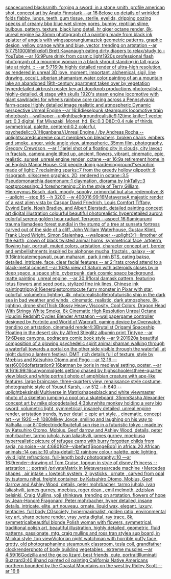 [space](https://www.ebank.nz/aiartgenerator?category=space)[cursed blacksmith, forging a sword, in a stone smith, profile american shot, concept art by Anato Finnstark --ar 16:8](https://www.ebank.nz/aiartgenerator?category=cursed%2520blacksmith%2C%2520forging%2520a%2520sword%2C%2520in%2520a%2520stone%2520smith%2C%2520profile%2520american%2520shot%2C%2520concept%2520art%2520by%2520Anato%2520Finnstark%2520--ar%252016%3A8)[close up details of wrinkled folds flabby, lungs, teeth, gum tissue, sterile, eyelids, dripping oozing specks of creamy bbq blue wet slimey pores, bumpy, reptilian slime, bulbous, pattern, texture, black lung detail, hr giger octane render, 8k, unreal engine 5](https://www.ebank.nz/aiartgenerator?category=close%2520up%2520details%2520of%2520wrinkled%2520folds%2520flabby%2C%2520lungs%2C%2520teeth%2C%2520gum%2520tissue%2C%2520sterile%2C%2520eyelids%2C%2520dripping%2520oozing%2520specks%2520of%2520creamy%2520bbq%2520blue%2520wet%2520slimey%2520pores%2C%2520bumpy%2C%2520reptilian%2520slime%2C%2520bulbous%2C%2520pattern%2C%2520texture%2C%2520black%2520lung%2520detail%2C%2520hr%2520giger%2520octane%2520render%2C%25208k%2C%2520unreal%2520engine%25205)[a 35mm photograph of a painting made from black ink splatter of angels with wings](https://www.ebank.nz/aiartgenerator?category=a%252035mm%2520photograph%2520of%2520a%2520painting%2520made%2520from%2520black%2520ink%2520splatter%2520of%2520angels%2520with%2520wings)[sporangium](https://www.ebank.nz/aiartgenerator?category=sporangium)[aztek geometric patterns, graphic design, yellow orange white and blue, vector, trending on artstation --ar 5:7](https://www.ebank.nz/aiartgenerator?category=aztek%2520geometric%2520patterns%2C%2520graphic%2520design%2C%2520yellow%2520orange%2520white%2520and%2520blue%2C%2520vector%2C%2520trending%2520on%2520artstation%2520--ar%25205%3A7)[.75](https://www.ebank.nz/aiartgenerator?category=.75)[1000](https://www.ebank.nz/aiartgenerator?category=1000)[lifelike](https://www.ebank.nz/aiartgenerator?category=lifelike)[lofi Brett Kavanaugh eating dirty diapers to relax/study to - YouTube --ar 16:9](https://www.ebank.nz/aiartgenerator?category=lofi%2520Brett%2520Kavanaugh%2520eating%2520dirty%2520diapers%2520to%2520relax/study%2520to%2520-%2520YouTube%2520--ar%252016%3A9)[Pure drink from cosmic light](https://www.ebank.nz/aiartgenerator?category=Pure%2520drink%2520from%2520cosmic%2520light)[1920s professional flash photograph of a mourning woman in a black shroud standing in tall grass late at night. :: --ar 5:7](https://www.ebank.nz/aiartgenerator?category=1920s%2520professional%2520flash%2520photograph%2520of%2520a%2520mourning%2520woman%2520in%2520a%2520black%2520shroud%2520standing%2520in%2520tall%2520grass%2520late%2520at%2520night.%2520%3A%3A%2520--ar%25205%3A7)[16:9](https://www.ebank.nz/aiartgenerator?category=16%3A9)[a highly detailed render of ultra-high resolution, as rendered in unreal 3D love, moment, important, alchemical, sigil, line drawing, occult, siberian shamanism water color painting of an a mountain lake an abandoned 19th-century apartment taken over by vegetation hyperdetailed airbrush poster key art doorknob productions photorealistic, highly-detailed, dj stage with skulls 1920's steam engine locomotive with giant sawblades for wheels rainbow core racing across a Pennsylvania farm-scape Highly detailed image realistic and atmospheric Dynamic perspective Unreal Engine --ar 16:8](https://www.ebank.nz/aiartgenerator?category=a%2520highly%2520detailed%2520render%2520of%2520ultra-high%2520resolution%2C%2520as%2520rendered%2520in%2520unreal%25203D%2520love%2C%2520moment%2C%2520important%2C%2520alchemical%2C%2520sigil%2C%2520line%2520drawing%2C%2520occult%2C%2520siberian%2520shamanism%2520water%2520color%2520painting%2520of%2520an%2520a%2520mountain%2520lake%2520an%2520abandoned%252019th-century%2520apartment%2520taken%2520over%2520by%2520vegetation%2520hyperdetailed%2520airbrush%2520poster%2520key%2520art%2520doorknob%2520productions%2520photorealistic%2C%2520highly-detailed%2C%2520dj%2520stage%2520with%2520skulls%25201920%27s%2520steam%2520engine%2520locomotive%2520with%2520giant%2520sawblades%2520for%2520wheels%2520rainbow%2520core%2520racing%2520across%2520a%2520Pennsylvania%2520farm-scape%2520Highly%2520detailed%2520image%2520realistic%2520and%2520atmospheric%2520Dynamic%2520perspective%2520Unreal%2520Engine%2520--ar%252016%3A8)[](https://www.ebank.nz/aiartgenerator?category=)[dieselpunk steampunk locomotive train photobash --wallpaper](https://www.ebank.nz/aiartgenerator?category=dieselpunk%2520steampunk%2520locomotive%2520train%2520photobash%2520--wallpaper)[--uplight](https://www.ebank.nz/aiartgenerator?category=--uplight)[background](https://www.ebank.nz/aiartgenerator?category=background)[realistic](https://www.ebank.nz/aiartgenerator?category=realistic)[9:12](https://www.ebank.nz/aiartgenerator?category=9%3A12)[time knife::1 vector art::0.3 digital, flat Miyazaki, Monet, hd, 8k::0.3 D&D::0.4 rule of thirds, symmetrical, palette, centered:0.2 colorful, psychedelic::0.1](https://www.ebank.nz/aiartgenerator?category=time%2520knife%3A%3A1%2520vector%2520art%3A%3A0.3%2520digital%2C%2520flat%2520Miyazaki%2C%2520Monet%2C%2520hd%2C%25208k%3A%3A0.3%2520D%26D%3A%3A0.4%2520rule%2520of%2520thirds%2C%2520symmetrical%2C%2520palette%2C%2520centered%3A0.2%2520colorful%2C%2520psychedelic%3A%3A0.1)[Higanbana//Unreal Engine / /by Andreas Rocha --uplight](https://www.ebank.nz/aiartgenerator?category=Higanbana//Unreal%2520Engine%2520/%2520/by%2520Andreas%2520Rocha%2520--uplight)[scared](https://www.ebank.nz/aiartgenerator?category=scared)[supreme court members on bleachers, broken chairs, embers and smoke, anger, wide angle view, atmospheric, 35mm film, photography, Gregory Crewdson, —ar 1:1](https://www.ebank.nz/aiartgenerator?category=supreme%2520court%2520members%2520on%2520bleachers%2C%2520broken%2520chairs%2C%2520embers%2520and%2520smoke%2C%2520anger%2C%2520wide%2520angle%2520view%2C%2520atmospheric%2C%252035mm%2520film%2C%2520photography%2C%2520Gregory%2520Crewdson%2C%2520%E2%80%94ar%25201%3A1)[ariel shot of a floating city in clouds, city layout in fractals, camera angle tilted up, ancient, flowers, vibrant, cinematic, epic, realistic, sunset, unreal engine render, octane --ar 16:9](https://www.ebank.nz/aiartgenerator?category=ariel%2520shot%2520of%2520a%2520floating%2520city%2520in%2520clouds%2C%2520city%2520layout%2520in%2520fractals%2C%2520camera%2520angle%2520tilted%2520up%2C%2520ancient%2C%2520flowers%2C%2520vibrant%2C%2520cinematic%2C%2520epic%2C%2520realistic%2C%2520sunset%2C%2520unreal%2520engine%2520render%2C%2520octane%2520--ar%252016%3A9)[a retirement home in an English Manor House. Old people doing gardening](https://www.ebank.nz/aiartgenerator?category=a%2520retirement%2520home%2520in%2520an%2520English%2520Manor%2520House.%2520Old%2520people%2520doing%2520gardening)[ground"](https://www.ebank.nz/aiartgenerator?category=ground%22)[seraphim made of light::7 reclaiming sparks::7 from the greedy hollow qlippoth::8 risograph, silkscreen graphics, 2D, rendered in octane::3.5 Pseudomonarchia daemonum::1 claymation, diorama by InkTally::3 postprocessing::3 foreshortening::2 in the style of Terry Gilliam, Hieronymus Bosch, dark, moody, spooky, primordial but also redemptive::8 --uplight --stop 85 --h 3200 --w 4000](https://www.ebank.nz/aiartgenerator?category=seraphim%2520made%2520of%2520light%3A%3A7%2520reclaiming%2520sparks%3A%3A7%2520from%2520the%2520greedy%2520hollow%2520qlippoth%3A%3A8%2520risograph%2C%2520silkscreen%2520graphics%2C%25202D%2C%2520rendered%2520in%2520octane%3A%3A3.5%2520Pseudomonarchia%2520daemonum%3A%3A1%2520claymation%2C%2520diorama%2520by%2520InkTally%3A%3A3%2520postprocessing%3A%3A3%2520foreshortening%3A%3A2%2520in%2520the%2520style%2520of%2520Terry%2520Gilliam%2C%2520Hieronymus%2520Bosch%2C%2520dark%2C%2520moody%2C%2520spooky%2C%2520primordial%2520but%2520also%2520redemptive%3A%3A8%2520--uplight%2520--stop%252085%2520--h%25203200%2520--w%25204000)[16:9](https://www.ebank.nz/aiartgenerator?category=16%3A9)[9:16](https://www.ebank.nz/aiartgenerator?category=9%3A16)[Metaverse](https://www.ebank.nz/aiartgenerator?category=Metaverse)[A majestic render of a vast alien vista by Caspar David Friedrich, Louis Comfort Tiffany, Eyvind Earle, Noah Bradley, and Albert Bierstadt, detailed painting concept art digital illustration colourful beautiful photorealistic hyperdetailed aurora colorful serene golden hour radiant Terragen --aspect 16:9](https://www.ebank.nz/aiartgenerator?category=A%2520majestic%2520render%2520of%2520a%2520vast%2520alien%2520vista%2520by%2520Caspar%2520David%2520Friedrich%2C%2520Louis%2520Comfort%2520Tiffany%2C%2520Eyvind%2520Earle%2C%2520Noah%2520Bradley%2C%2520and%2520Albert%2520Bierstadt%2C%2520detailed%2520painting%2520concept%2520art%2520digital%2520illustration%2520colourful%2520beautiful%2520photorealistic%2520hyperdetailed%2520aurora%2520colorful%2520serene%2520golden%2520hour%2520radiant%2520Terragen%2520--aspect%252016%3A9)[amigurumi trauma llama](https://www.ebank.nz/aiartgenerator?category=amigurumi%2520trauma%2520llama)[deep forest sundial in the stump of a tree at sunset](https://www.ebank.nz/aiartgenerator?category=deep%2520forest%2520sundial%2520in%2520the%2520stump%2520of%2520a%2520tree%2520at%2520sunset)[a fortress carved out of the side of a cliff, John William Waterhouse, Gustav Klimt, Frank Lloyd Wright, Simon Stalenhag, --wallpaper --uplight](https://www.ebank.nz/aiartgenerator?category=a%2520fortress%2520carved%2520out%2520of%2520the%2520side%2520of%2520a%2520cliff%2C%2520John%2520William%2520Waterhouse%2C%2520Gustav%2520Klimt%2C%2520Frank%2520Lloyd%2520Wright%2C%2520Simon%2520Stalenhag%2C%2520--wallpaper%2520--uplight)[3:1](https://www.ebank.nz/aiartgenerator?category=3%3A1)[--ll](https://www.ebank.nz/aiartgenerator?category=--ll)[mother of the earth, crown of black twisted animal horns, symmetrical face, artgerm, flowing hair, portrait, muted colors, artstation, character concept art, border and embellishments inspiried by alphonse mucha, fractals , galaxy --ar 9:16](https://www.ebank.nz/aiartgenerator?category=mother%2520of%2520the%2520earth%2C%2520crown%2520of%2520black%2520twisted%2520animal%2520horns%2C%2520symmetrical%2520face%2C%2520artgerm%2C%2520flowing%2520hair%2C%2520portrait%2C%2520muted%2520colors%2C%2520artstation%2C%2520character%2520concept%2520art%2C%2520border%2520and%2520embellishments%2520inspiried%2520by%2520alphonse%2520mucha%2C%2520fractals%2520%2C%2520galaxy%2520--ar%25209%3A16)[intricate](https://www.ebank.nz/aiartgenerator?category=intricate)[megawati, puan maharani, park ji min BTS, eating bakso, detailed, intricate, face, clear facial features -- ar 2:1](https://www.ebank.nz/aiartgenerator?category=megawati%2C%2520puan%2520maharani%2C%2520park%2520ji%2520min%2520BTS%2C%2520eating%2520bakso%2C%2520detailed%2C%2520intricate%2C%2520face%2C%2520clear%2520facial%2520features%2520--%2520ar%25202%3A1)[rats crowd attend to a black-metal concert --ar 16:9](https://www.ebank.nz/aiartgenerator?category=rats%2520crowd%2520attend%2520to%2520a%2520black-metal%2520concert%2520--ar%252016%3A9)[a view of Saturn with asteroids closes by in deep space, a space ship, cyberpunk, dark cosmic space background, matte painting, unreal engine, --ar 30:9](https://www.ebank.nz/aiartgenerator?category=a%2520view%2520of%2520Saturn%2520with%2520asteroids%2520closes%2520by%2520in%2520deep%2520space%2C%2520a%2520space%2520ship%2C%2520cyberpunk%2C%2520dark%2520cosmic%2520space%2520background%2C%2520matte%2520painting%2C%2520unreal%2520engine%2C%2520--ar%252030%3A9)[floral damask pattern, featuring lotus flowers and seed pods, stylized fine ink lines, Chinese ink painting](https://www.ebank.nz/aiartgenerator?category=floral%2520damask%2520pattern%2C%2520featuring%2520lotus%2520flowers%2520and%2520seed%2520pods%2C%2520stylized%2520fine%2520ink%2520lines%2C%2520Chinese%2520ink%2520painting)[trippy](https://www.ebank.nz/aiartgenerator?category=trippy)[9:16](https://www.ebank.nz/aiartgenerator?category=9%3A16)[energies](https://www.ebank.nz/aiartgenerator?category=energies)[toronto](https://www.ebank.nz/aiartgenerator?category=toronto)[cute furry monster in Pixar with star, colorful, volumetric lighting, 4k, photorealistic](https://www.ebank.nz/aiartgenerator?category=cute%2520furry%2520monster%2520in%2520Pixar%2520with%2520star%2C%2520colorful%2C%2520volumetric%2520lighting%2C%25204k%2C%2520photorealistic)[Retrofuturistic ship in the dark sea in bad weather and winds , cinematic, realistic, dark atmosphere, 8k, lighting, drone shot](https://www.ebank.nz/aiartgenerator?category=Retrofuturistic%2520ship%2520in%2520the%2520dark%2520sea%2520in%2520bad%2520weather%2520and%2520winds%2520%2C%2520cinematic%2C%2520realistic%2C%2520dark%2520atmosphere%2C%25208k%2C%2520lighting%2C%2520drone%2520shot)[Thick Glossy Heavy Viscosity, Cool Colors, Dragon Head With Stringy White Smoke, 8k Cinematic High Resolution Unreal Octane Houdini Redshift Cycles Blender Artstation --wallpaper](https://www.ebank.nz/aiartgenerator?category=Thick%2520Glossy%2520Heavy%2520Viscosity%2C%2520Cool%2520Colors%2C%2520Dragon%2520Head%2520With%2520Stringy%2520White%2520Smoke%2C%25208k%2520Cinematic%2520High%2520Resolution%2520Unreal%2520Octane%2520Houdini%2520Redshift%2520Cycles%2520Blender%2520Artstation%2520--wallpaper)[game controller designed by Fortnite and World of Warcraft, gaming device by Overwatch, trending on artstation, cinema4d render](https://www.ebank.nz/aiartgenerator?category=game%2520controller%2520designed%2520by%2520Fortnite%2520and%2520World%2520of%2520Warcraft%2C%2520gaming%2520device%2520by%2520Overwatch%2C%2520trending%2520on%2520artstation%2C%2520cinema4d%2520render)[4:3](https://www.ebank.nz/aiartgenerator?category=4%3A3)[Brutalist Origami Spaceship Floating in the desert sky by Alfred Stieglitz albumin print Tintype --ar 19:6](https://www.ebank.nz/aiartgenerator?category=Brutalist%2520Origami%2520Spaceship%2520Floating%2520in%2520the%2520desert%2520sky%2520by%2520Alfred%2520Stieglitz%2520albumin%2520print%2520Tintype%2520--ar%252019%3A6)[Deep canyons, podracers comic book style --ar 9:20](https://www.ebank.nz/aiartgenerator?category=Deep%2520canyons%2C%2520podracers%2520comic%2520book%2520style%2520--ar%25209%3A20)[1920](https://www.ebank.nz/aiartgenerator?category=1920)[a beautiful composition of a glowing psychedelic spirit animal shaman walking through a waterfall towards a portal on the other side visible through the waterfall, at night during a lantern festival, DMT,  rich details full of texture, style by Mœbius and Katsuhiro Otomo and Pogo —ar 12:16 —test](https://www.ebank.nz/aiartgenerator?category=a%2520beautiful%2520composition%2520of%2520a%2520glowing%2520psychedelic%2520spirit%2520animal%2520shaman%2520walking%2520through%2520a%2520waterfall%2520towards%2520a%2520portal%2520on%2520the%2520other%2520side%2520visible%2520through%2520the%2520waterfall%2C%2520at%2520night%2520during%2520a%2520lantern%2520festival%2C%2520DMT%2C%2520%2520rich%2520details%2520full%2520of%2520texture%2C%2520style%2520by%2520M%C5%93bius%2520and%2520Katsuhiro%2520Otomo%2520and%2520Pogo%2520%E2%80%94ar%252012%3A16%2520%E2%80%94test)[6000](https://www.ebank.nz/aiartgenerator?category=6000)[dof](https://www.ebank.nz/aiartgenerator?category=dof)[artstation](https://www.ebank.nz/aiartgenerator?category=artstation)[9:16](https://www.ebank.nz/aiartgenerator?category=9%3A16)[batman by boris in medieval setting, poster, --ar 9:16](https://www.ebank.nz/aiartgenerator?category=batman%2520by%2520boris%2520in%2520medieval%2520setting%2C%2520poster%2C%2520--ar%25209%3A16)[16:9](https://www.ebank.nz/aiartgenerator?category=16%3A9)[9:16](https://www.ebank.nz/aiartgenerator?category=9%3A16)[canyon](https://www.ebank.nz/aiartgenerator?category=canyon)[midgets getting chased by highschoolers](https://www.ebank.nz/aiartgenerator?category=midgets%2520getting%2520chased%2520by%2520highschoolers)[three-quarter view black and white portrait photo of amphibian creature with ape-like features, large braincase, three-quarters view, renaissance style costume, photographic style of Yousuf Karsh, --w 512 --h 640 --uplight](https://www.ebank.nz/aiartgenerator?category=three-quarter%2520view%2520black%2520and%2520white%2520portrait%2520photo%2520of%2520amphibian%2520creature%2520with%2520ape-like%2520features%2C%2520large%2520braincase%2C%2520three-quarters%2520view%2C%2520renaissance%2520style%2520costume%2C%2520photographic%2520style%2520of%2520Yousuf%2520Karsh%2C%2520--w%2520512%2520--h%2520640%2520--uplight)[beksinski](https://www.ebank.nz/aiartgenerator?category=beksinski)[Multiverse in Matrix](https://www.ebank.nz/aiartgenerator?category=Multiverse%2520in%2520Matrix)[shapes](https://www.ebank.nz/aiartgenerator?category=shapes)[black and white viewmaster photo of a skeleton jumping a pool on a skateboard, 35mm](https://www.ebank.nz/aiartgenerator?category=black%2520and%2520white%2520viewmaster%2520photo%2520of%2520a%2520skeleton%2520jumping%2520a%2520pool%2520on%2520a%2520skateboard%2C%252035mm)[Sasha Alexander concept art by mike ploog](https://www.ebank.nz/aiartgenerator?category=Sasha%2520Alexander%2520concept%2520art%2520by%2520mike%2520ploog)[detailed,](https://www.ebank.nz/aiartgenerator?category=detailed%2C)[4:3](https://www.ebank.nz/aiartgenerator?category=4%3A3)[blur](https://www.ebank.nz/aiartgenerator?category=blur)[white monkey holding a very big sword, volumetric light, symmetrical, insanely detailed, unreal engine render, artstation trends, hyper detail :: epic art style. , cinematic, concept art --w 1920 --h 1080](https://www.ebank.nz/aiartgenerator?category=white%2520monkey%2520holding%2520a%2520very%2520big%2520sword%2C%2520volumetric%2520light%2C%2520symmetrical%2C%2520insanely%2520detailed%2C%2520unreal%2520engine%2520render%2C%2520artstation%2520trends%2C%2520hyper%2520detail%2520%3A%3A%2520epic%2520art%2520style.%2520%2C%2520cinematic%2C%2520concept%2520art%2520--w%25201920%2520--h%25201080)[Mikey Joyce, smiling and laughing on his way to Valhalla —ar 8:10](https://www.ebank.nz/aiartgenerator?category=Mikey%2520Joyce%2C%2520smiling%2520and%2520laughing%2520on%2520his%2520way%2520to%2520Valhalla%2520%E2%80%94ar%25208%3A10)[electric](https://www.ebank.nz/aiartgenerator?category=electric)[dof](https://www.ebank.nz/aiartgenerator?category=dof)[buitefull sun rise in a futuristic tokyo :  made by by Katsuhiro Otomo, Mobius, Geof darrow and Ashley Wood, details, peter mohrbacher, tarmo juhola, ivan laliashvili, james gurney, moebius](https://www.ebank.nz/aiartgenerator?category=buitefull%2520sun%2520rise%2520in%2520a%2520futuristic%2520tokyo%2520%3A%2520%2520made%2520by%2520by%2520Katsuhiro%2520Otomo%2C%2520Mobius%2C%2520Geof%2520darrow%2520and%2520Ashley%2520Wood%2C%2520details%2C%2520peter%2520mohrbacher%2C%2520tarmo%2520juhola%2C%2520ivan%2520laliashvili%2C%2520james%2520gurney%2C%2520moebius)[a hyperrealistic picture of refugee camp with burry forgotten childs from syria,  no noise --ar 4:6](https://www.ebank.nz/aiartgenerator?category=a%2520hyperrealistic%2520picture%2520of%2520refugee%2520camp%2520with%2520burry%2520forgotten%2520childs%2520from%2520syria%2C%2520%2520no%2520noise%2520--ar%25204%3A6)[80](https://www.ebank.nz/aiartgenerator?category=80)[16:9](https://www.ebank.nz/aiartgenerator?category=16%3A9)[--vibefast](https://www.ebank.nz/aiartgenerator?category=--vibefast)[[SpongeBob] in africa::20 African animals::14 oasis::10 ultra-detail::12 rainbow colour palette, epic lighting, vivid light refractions, full-length body photography::10 —ar 16:9](https://www.ebank.nz/aiartgenerator?category=%5BSpongeBob%5D%2520in%2520africa%3A%3A20%2520African%2520animals%3A%3A14%2520oasis%3A%3A10%2520ultra-detail%3A%3A12%2520rainbow%2520colour%2520palette%2C%2520epic%2520lighting%2C%2520vivid%2520light%2520refractions%2C%2520full-length%2520body%2520photography%3A%3A10%2520%E2%80%94ar%252016%3A9)[render::](https://www.ebank.nz/aiartgenerator?category=render%3A%3A)[drawing of Tom Cruise, topgun in style of disney Princess : : artstation : : portrait /private](https://www.ebank.nz/aiartgenerator?category=drawing%2520of%2520Tom%2520Cruise%2C%2520topgun%2520in%2520style%2520of%2520disney%2520Princess%2520%3A%2520%3A%2520artstation%2520%3A%2520%3A%2520portrait%2520/private)[Matrix in Metaverse](https://www.ebank.nz/aiartgenerator?category=Matrix%2520in%2520Metaverse)[arcade machine +Mercedes shapes , air intake + lowtech system ,2 joysticks , ornate , carved from opal by tsutomu nihei, freight container, by Katsuhiro Otomo, Mobius, Geof darrow and Ashley Wood, details, peter mohrbacher, tarmo juhola, ivan laliashvili, james gurney, moebius, roger dean , emil melmoth, zdzislaw belsinki, Craig Mullins, yoji shinkawa, trending on artstation, flowers of hope by Jean-Honoré Fragonard, Peter mohrbacher, hyper detailed, insane details, intricate, elite, art nouveau, ornate, liquid wax, elegant, luxury, tentacles, full body CGsociety, hypermaximalist, golden ratio, environmental key art, sharp octane render, vray ,weta digital, ray trace, 8k, symmetrical](https://www.ebank.nz/aiartgenerator?category=arcade%2520machine%2520%2BMercedes%2520shapes%2520%2C%2520air%2520intake%2520%2B%2520lowtech%2520system%2520%2C2%2520joysticks%2520%2C%2520ornate%2520%2C%2520carved%2520from%2520opal%2520by%2520tsutomu%2520nihei%2C%2520freight%2520container%2C%2520by%2520Katsuhiro%2520Otomo%2C%2520Mobius%2C%2520Geof%2520darrow%2520and%2520Ashley%2520Wood%2C%2520details%2C%2520peter%2520mohrbacher%2C%2520tarmo%2520juhola%2C%2520ivan%2520laliashvili%2C%2520james%2520gurney%2C%2520moebius%2C%2520roger%2520dean%2520%2C%2520emil%2520melmoth%2C%2520zdzislaw%2520belsinki%2C%2520Craig%2520Mullins%2C%2520yoji%2520shinkawa%2C%2520trending%2520on%2520artstation%2C%2520flowers%2520of%2520hope%2520by%2520Jean-Honor%C3%A9%2520Fragonard%2C%2520Peter%2520mohrbacher%2C%2520hyper%2520detailed%2C%2520insane%2520details%2C%2520intricate%2C%2520elite%2C%2520art%2520nouveau%2C%2520ornate%2C%2520liquid%2520wax%2C%2520elegant%2C%2520luxury%2C%2520tentacles%2C%2520full%2520body%2520CGsociety%2C%2520hypermaximalist%2C%2520golden%2520ratio%2C%2520environmental%2520key%2520art%2C%2520sharp%2520octane%2520render%2C%2520vray%2520%2Cweta%2520digital%2C%2520ray%2520trace%2C%25208k%2C%2520symmetrical)[beautiful blonde Polish woman with flowers, symmetrical, traditional polish art, beautiful illustration, highly detailed, geometric, fluid patterns, passionate, mtg, craig mullins and ross tran style](https://www.ebank.nz/aiartgenerator?category=beautiful%2520blonde%2520Polish%2520woman%2520with%2520flowers%2C%2520symmetrical%2C%2520traditional%2520polish%2520art%2C%2520beautiful%2520illustration%2C%2520highly%2520detailed%2C%2520geometric%2C%2520fluid%2520patterns%2C%2520passionate%2C%2520mtg%2C%2520craig%2520mullins%2520and%2520ross%2520tran%2520style)[a sup board, in Milokai style ,top view](https://www.ebank.nz/aiartgenerator?category=a%2520sup%2520board%2C%2520in%2520Milokai%2520style%2520%2Ctop%2520view)[Victorian night watchman with horrible puffy face, grotty, old photograph](https://www.ebank.nz/aiartgenerator?category=Victorian%2520night%2520watchman%2520with%2520horrible%2520puffy%2520face%2C%2520grotty%2C%2520old%2520photograph)[anime steampunk classroom, tesla coil, grandfather clock](https://www.ebank.nz/aiartgenerator?category=anime%2520steampunk%2520classroom%2C%2520tesla%2520coil%2C%2520grandfather%2520clock)[render](https://www.ebank.nz/aiartgenerator?category=render)[photo of body building vegetables , extreme muscles —ar 4:5](https://www.ebank.nz/aiartgenerator?category=photo%2520of%2520body%2520building%2520vegetables%2520%2C%2520extreme%2520muscles%2520%E2%80%94ar%25204%3A5)[9:16](https://www.ebank.nz/aiartgenerator?category=9%3A16)[Godzilla and the geico lizard, best friends, cute, portrait](https://www.ebank.nz/aiartgenerator?category=Godzilla%2520and%2520the%2520geico%2520lizard%2C%2520best%2520friends%2C%2520cute%2C%2520portrait)[Illuminati Buzzard](https://www.ebank.nz/aiartgenerator?category=Illuminati%2520Buzzard)[3:4](https://www.ebank.nz/aiartgenerator?category=3%3A4)[0.8](https://www.ebank.nz/aiartgenerator?category=0.8)[hand painted oil painting California Native Americans northern bounded by the Coastal Mountains on the west by Ridley Scott --ar 16:8](https://www.ebank.nz/aiartgenerator?category=hand%2520painted%2520oil%2520painting%2520California%2520Native%2520Americans%2520northern%2520bounded%2520by%2520the%2520Coastal%2520Mountains%2520on%2520the%2520west%2520by%2520Ridley%2520Scott%2520--ar%252016%3A8)